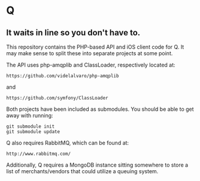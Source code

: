 Q
=

It waits in line so you don't have to.
--------------------------------------

This repository contains the PHP-based API and iOS client code for Q. It 
may make sense to split these into separate projects at some point.

The API uses php-amqplib and ClassLoader, respectively located at:

    https://github.com/videlalvaro/php-amqplib

and

    https://github.com/symfony/ClassLoader

Both projects have been included as submodules. You should be able to get 
away with running:
   
    git submodule init
    git submodule update
    
Q also requires RabbitMQ, which can be found at:

    http://www.rabbitmq.com/

Additionally, Q requires a MongoDB instance sitting somewhere to store a list of 
merchants/vendors that could utilize a queuing system.